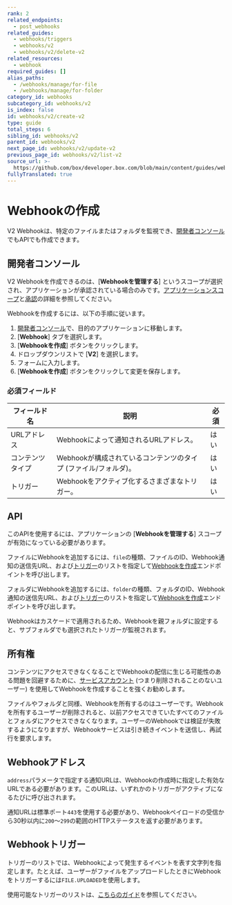 ```yaml
---
rank: 2
related_endpoints:
  - post_webhooks
related_guides:
  - webhooks/triggers
  - webhooks/v2
  - webhooks/v2/delete-v2
related_resources:
  - webhook
required_guides: []
alias_paths:
  - /webhooks/manage/for-file
  - /webhooks/manage/for-folder
category_id: webhooks
subcategory_id: webhooks/v2
is_index: false
id: webhooks/v2/create-v2
type: guide
total_steps: 6
sibling_id: webhooks/v2
parent_id: webhooks/v2
next_page_id: webhooks/v2/update-v2
previous_page_id: webhooks/v2/list-v2
source_url: >-
  https://github.com/box/developer.box.com/blob/main/content/guides/webhooks/v2/create-v2.md
fullyTranslated: true
---
```

# Webhookの作成

V2 Webhookは、特定のファイルまたはフォルダを監視でき、[開発者コンソール][console]でもAPIでも作成できます。

## 開発者コンソール

<Message type="warning">

V2 Webhookを作成できるのは、\[**Webhookを管理する**] というスコープが選択され、アプリケーションが承認されている場合のみです。[アプリケーションスコープ][1]と[承認][2]の詳細を参照してください。

</Message>

Webhookを作成するには、以下の手順に従います。

1. [開発者コンソール][console]で、目的のアプリケーションに移動します。
2. \[**Webhook**] タブを選択します。
3. \[**Webhookを作成**] ボタンをクリックします。
4. ドロップダウンリストで \[**V2**] を選択します。
5. フォームに入力します。
6. \[**Webhookを作成**] ボタンをクリックして変更を保存します。

### 必須フィールド

| フィールド名   | 説明                                    | 必須 |
| -------- | ------------------------------------- | -- |
| URLアドレス  | Webhookによって通知されるURLアドレス。              | はい |
| コンテンツタイプ | Webhookが構成されているコンテンツのタイプ (ファイル/フォルダ)。 | はい |
| トリガー     | Webhookをアクティブ化するさまざまなトリガー。            | はい |

## API

<Message type="warning">

このAPIを使用するには、アプリケーションの \[**Webhookを管理する**] スコープが有効になっている必要があります。

</Message>

ファイルにWebhookを追加するには、`file`の種類、ファイルのID、Webhook通知の送信先URL、および[トリガー][4]のリストを指定して[Webhookを作成][3]エンドポイントを呼び出します。

<Samples id="post_webhooks">

</Samples>

フォルダにWebhookを追加するには、`folder`の種類、フォルダのID、Webhook通知の送信先URL、および[トリガー][4]のリストを指定して[Webhookを作成][3]エンドポイントを呼び出します。

<Samples id="post_webhooks" variant="for_folder">

</Samples>

<Message type="notice">

Webhookはカスケードで適用されるため、Webhookを親フォルダに設定すると、サブフォルダでも選択されたトリガーが監視されます。

</Message>

## 所有権

コンテンツにアクセスできなくなることでWebhookの配信に生じる可能性のある問題を回避するために、[サービスアカウント][sa] (つまり削除されることのないユーザー) を使用してWebhookを作成することを強くお勧めします。

ファイルやフォルダと同様、Webhookを所有するのはユーザーです。Webhookを所有するユーザーが削除されると、以前アクセスできていたすべてのファイルとフォルダにアクセスできなくなります。ユーザーのWebhookでは検証が失敗するようになりますが、Webhookサービスは引き続きイベントを送信し、再試行を要求します。

## Webhookアドレス

`address`パラメータで指定する通知URLは、Webhookの作成時に指定した有効なURLである必要があります。このURLは、いずれかのトリガーがアクティブになるたびに呼び出されます。

通知URLは標準ポート`443`を使用する必要があり、Webhookペイロードの受信から30秒以内に`200`～`299`の範囲のHTTPステータスを返す必要があります。

## Webhookトリガー

トリガーのリストでは、Webhookによって発生するイベントを表す文字列を指定します。たとえば、ユーザーがファイルをアップロードしたときにWebhookをトリガーするには`FILE.UPLOADED`を使用します。

使用可能なトリガーのリストは、[こちらのガイド][4]を参照してください。

[1]: g://applications

[2]: g://authorization

[3]: e://post_webhooks

[4]: g://webhooks/triggers

[sa]: page://platform/user-types/#service-account

[console]: https://app.box.com/developers/console